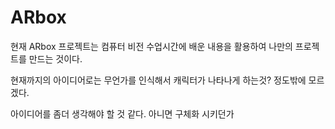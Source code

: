 # ARbox


현재 ARbox 프로젝트는 컴퓨터 비전 수업시간에 배운 내용을 활용하여 나만의 프로젝트를 만드는 것이다.

현재까지의 아이디어로는 무언가를 인식해서 캐릭터가 나타나게 하는것? 정도밖에 모르겠다.

아이디어를 좀더 생각해야 할 것 같다. 아니면 구체화 시키던가
